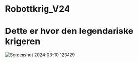 # Robottkrig_V24

# Dette er hvor den legendariske krigeren 



![Screenshot 2024-03-10 123429](https://github.com/Eskilrl/Robottkrig_V24/assets/70664610/b4d584b2-c529-4fa5-aaa3-7ae0dd00e8fd)

